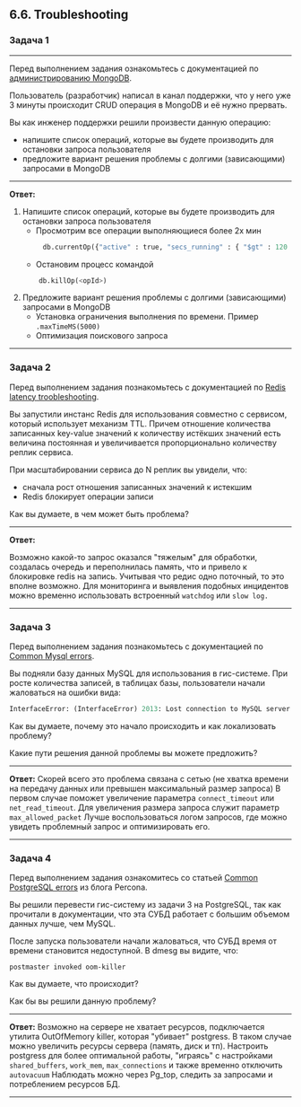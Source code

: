 ## 6.6. Troubleshooting

### Задача 1
___
Перед выполнением задания ознакомьтесь с документацией по [администрированию MongoDB](https://docs.mongodb.com/manual/administration/).

Пользователь (разработчик) написал в канал поддержки, что у него уже 3 минуты происходит CRUD операция в MongoDB и её
нужно прервать.

Вы как инженер поддержки решили произвести данную операцию:
- напишите список операций, которые вы будете производить для остановки запроса пользователя
- предложите вариант решения проблемы с долгими (зависающими) запросами в MongoDB
___
**Ответ:**

1. Напишите список операций, которые вы будете производить для остановки запроса пользователя
    * Просмотрим все операции выполняющиеся более 2х мин
   ```python
        db.currentOp({"active" : true, "secs_running" : { "$gt" : 120 }})
   ```
    * Остановим процесс командой
    ```python
        db.killOp(<opId>)
    ```
2. Предложите вариант решения проблемы с долгими (зависающими) запросами в MongoDB
    * Установка ограничения выполнения по времени. Пример `.maxTimeMS(5000)`
    * Оптимизация поискового запроса

___
### Задача 2
Перед выполнением задания познакомьтесь с документацией по [Redis latency troobleshooting](https://redis.io/topics/latency).

Вы запустили инстанс Redis для использования совместно с сервисом, который использует механизм TTL.
Причем отношение количества записанных key-value значений к количеству истёкших значений есть величина постоянная и
увеличивается пропорционально количеству реплик сервиса.

При масштабировании сервиса до N реплик вы увидели, что:
- сначала рост отношения записанных значений к истекшим
- Redis блокирует операции записи

Как вы думаете, в чем может быть проблема?
___
**Ответ:**

Возможно какой-то запрос оказался "тяжелым" для обработки, создалась очередь и переполнилась память, что и привело к блокировке redis на запись.
Учитывая что редис одно поточный, то это вполне возможно.
Для мониторинга и выявления подобных инцидентов можно временно использовать встроенный `watchdog` или `slow log.` 
___
### Задача 3
Перед выполнением задания познакомьтесь с документацией по [Common Mysql errors](https://dev.mysql.com/doc/refman/8.0/en/common-errors.html).

Вы подняли базу данных MySQL для использования в гис-системе. При росте количества записей, в таблицах базы,
пользователи начали жаловаться на ошибки вида:
```python
InterfaceError: (InterfaceError) 2013: Lost connection to MySQL server during query u'SELECT..... '
```

Как вы думаете, почему это начало происходить и как локализовать проблему?

Какие пути решения данной проблемы вы можете предложить?
___
**Ответ:**
Скорей всего это проблема связана с сетью (не хватка времени на передачу данных или превышен максимальный размер запроса)
В первом случае поможет увеличение параметра `connect_timeout` или `net_read_timeout`.
Для увеличения размера запроса служит параметр `max_allowed_packet`
Лучше воспользоваться логом запросов, где можно увидеть проблемный запрос и оптимизировать его.
___
### Задача 4

Перед выполнением задания ознакомитесь со статьей [Common PostgreSQL errors](https://www.percona.com/blog/2020/06/05/10-common-postgresql-errors/) из блога Percona.

Вы решили перевести гис-систему из задачи 3 на PostgreSQL, так как прочитали в документации, что эта СУБД работает с
большим объемом данных лучше, чем MySQL.

После запуска пользователи начали жаловаться, что СУБД время от времени становится недоступной. В dmesg вы видите, что:

`postmaster invoked oom-killer`

Как вы думаете, что происходит?

Как бы вы решили данную проблему?
___
**Ответ:**
Возможно на сервере не хватает ресурсов, подключается утилита OutOfMemory killer, которая "убивает" postgress.
В таком случае можно увеличить ресурсы сервера (память, диск и тп).
Настроить postgress для более оптимальной работы, "играясь" с настройками `shared_buffers`, `work_mem`, `max_connections` и также временно отключить `autovacuum`
Наблюдать можно через Pg_top, следить за запросами и потреблением ресурсов БД.

___